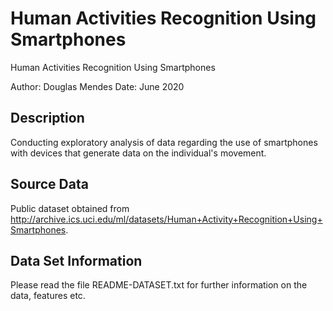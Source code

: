 # Human Activities Recognition Using Smartphones
Human Activities Recognition Using Smartphones

Author: Douglas Mendes
Date: June 2020


## Description
Conducting exploratory analysis of data regarding the use of smartphones with devices that generate data on the individual's movement.


## Source Data
Public dataset obtained from http://archive.ics.uci.edu/ml/datasets/Human+Activity+Recognition+Using+Smartphones.


## Data Set Information
Please read the file README-DATASET.txt for further information on the data, features etc.





